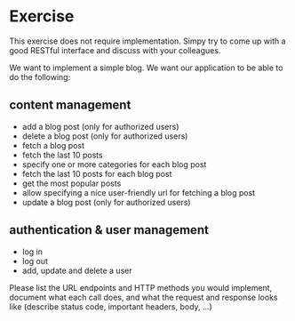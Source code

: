 # Exercise

This exercise does not require implementation.
Simpy try to come up with a good RESTful interface and discuss with your colleagues.

We want to implement a simple blog. We want our application to
be able to do the following:

## content management
- add a blog post (only for authorized users)
- delete a blog post (only for authorized users)
- fetch a blog post
- fetch the last 10 posts
- specify one or more categories for each blog post
- fetch the last 10 posts for each blog post
- get the most popular posts
- allow specifying a nice user-friendly url for fetching a blog post
- update a blog post (only for authorized users)

## authentication & user management
- log in
- log out
- add, update and delete a user

Please list the URL endpoints and HTTP methods you would implement, document what each call does, and what the request and response looks like (describe status code, important headers, body, ...)
